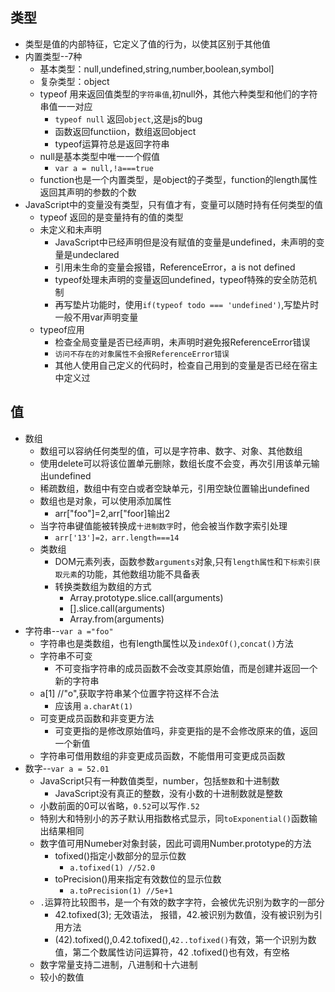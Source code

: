 ##  类型
+ 类型是值的内部特征，它定义了值的行为，以使其区别于其他值
+ 内置类型--7种
    + 基本类型：null,undefined,string,number,boolean,symbol]
    + 复杂类型：object
    + typeof 用来返回值类型的`字符串值`,初null外，其他六种类型和他们的字符串值一一对应
        + `typeof null` 返回`object`,这是js的bug
        + 函数返回functiion，数组返回object
        + typeof运算符总是返回字符串
    + null是基本类型中唯一一个假值
        + `var a = null,!a===true`
    + function也是一个内置类型，是object的子类型，function的length属性返回其声明的参数的个数
+ JavaScript中的变量没有类型，只有值才有，变量可以随时持有任何类型的值
    + typeof 返回的是变量持有的值的类型
    + 未定义和未声明
        + JavaScript中已经声明但是没有赋值的变量是undefined，未声明的变量是undeclared
        + 引用未生命的变量会报错，ReferenceError，a is not defined
        + typeof处理未声明的变量返回undefined，typeof特殊的安全防范机制
        + 再写垫片功能时，使用`if(typeof todo === 'undefined')`,写垫片时一般不用var声明变量
    + typeof应用
        + 检查全局变量是否已经声明，未声明时避免报ReferenceError错误
        + `访问不存在的对象属性不会报ReferenceError错误`
        + 其他人使用自己定义的代码时，检查自己用到的变量是否已经在宿主中定义过

## 值
+ 数组
    + 数组可以容纳任何类型的值，可以是字符串、数字、对象、其他数组
    + 使用delete可以将该位置单元删除，数组长度不会变，再次引用该单元输出undefined
    + 稀疏数组，数组中有空白或者空缺单元，引用空缺位置输出undefined
    + 数组也是对象，可以使用添加属性
        + arr["foo"]=2,arr["foor]输出2
    + 当字符串键值能被转换成`十进制数字`时，他会被当作数字索引处理
        + `arr['13']=2，arr.length===14`
    + 类数组
        + DOM元素列表，函数参数`arguments`对象,只有`length属性`和`下标索引获取元素`的功能，其他数组功能不具备表
        + 转换类数组为数组的方式
          + Array.prototype.slice.call(arguments)
          + [].slice.call(arguments)
          + Array.from(arguments)    
+ 字符串--`var a ="foo"`
    + 字符串也是类数组，也有length属性以及`indexOf()`,`concat()`方法
    + 字符串不可变
        + 不可变指字符串的成员函数不会改变其原始值，而是创建并返回一个新的字符串
    + a[1] //"o",获取字符串某个位置字符这样不合法
        + 应该用 `a.charAt(1)`
    + 可变更成员函数和非变更方法
        + 可变更指的是修改原始值吗，非变更指的是不会修改原来的值，返回一个新值
    + 字符串可借用数组的非变更成员函数，不能借用可变更成员函数
+ 数字--`var a = 52.01`
    + JavaScript只有一种数值类型，number，包括`整数`和十进制数
        + JavaScript没有真正的整数，没有小数的十进制数就是整数
    + 小数前面的0可以省略，`0.52`可以写作`.52`
    + 特别大和特别小的苏子默认用指数格式显示，同`toExponential()`函数输出结果相同
    + 数字值可用Numeber对象封装，因此可调用Number.prototype的方法
        + tofixed()指定小数部分的显示位数
            + `a.tofixed(1) //52.0 `
        + toPrecision()用来指定有效数位的显示位数
            + `a.toPrecision(1) //5e+1`
    + `.`运算符比较图书，是一个有效的数字字符，会被优先识别为数字的一部分
        + 42.tofixed(3); 无效语法， 报错，42.被识别为数值，没有被识别为引用方法
        + (42).tofixed(),0.42.tofixed(),`42..tofixed()`有效，第一个识别为数值，第二个数属性访问运算符，42 .tofixed()也有效，有空格
    + 数字常量支持二进制，八进制和十六进制
    + 较小的数值